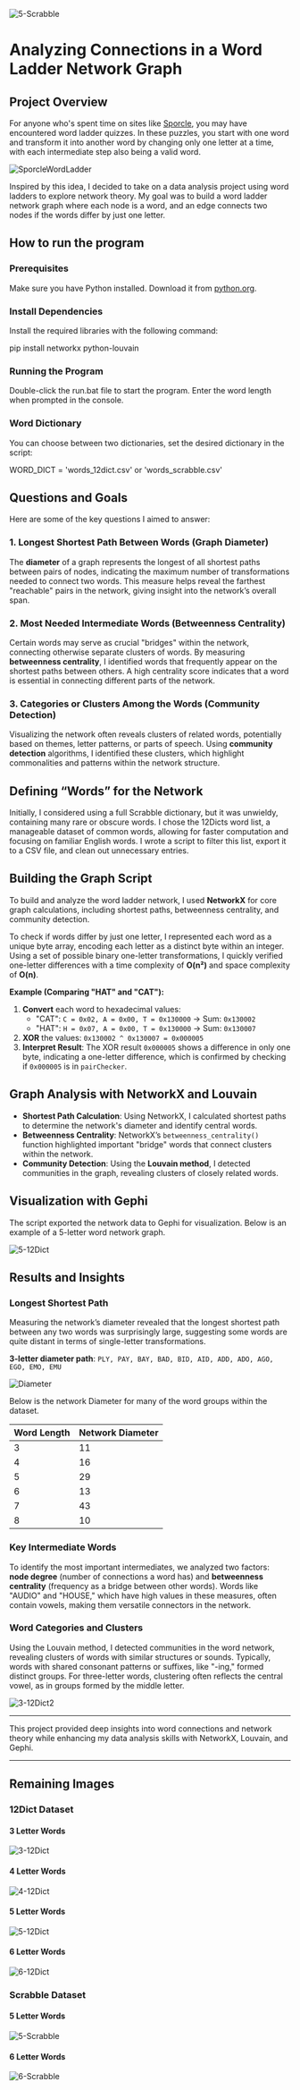 ![5-Scrabble](captures/5-Scrabble.png)

# Analyzing Connections in a Word Ladder Network Graph
## Project Overview
For anyone who's spent time on sites like [Sporcle](https://www.sporcle.com/games/subcategory/wordladder), you may have encountered word ladder quizzes. In these puzzles, you start with one word and transform it into another word by changing only one letter at a time, with each intermediate step also being a valid word.

![SporcleWordLadder](captures/SporcleWordLadder.png)

Inspired by this idea, I decided to take on a data analysis project using word ladders to explore network theory. My goal was to build a word ladder network graph where each node is a word, and an edge connects two nodes if the words differ by just one letter.

## How to run the program

### Prerequisites
Make sure you have Python installed. Download it from [python.org](https://www.python.org/downloads/).

### Install Dependencies
Install the required libraries with the following command:

pip install networkx python-louvain

###  Running the Program
Double-click the run.bat file to start the program.
Enter the word length when prompted in the console.

###  Word Dictionary
You can choose between two dictionaries, set the desired dictionary in the script:

WORD_DICT = 'words_12dict.csv'  or 'words_scrabble.csv'

## Questions and Goals
Here are some of the key questions I aimed to answer:

### 1. Longest Shortest Path Between Words (Graph Diameter)
The **diameter** of a graph represents the longest of all shortest paths between pairs of nodes, indicating the maximum number of transformations needed to connect two words. This measure helps reveal the farthest "reachable" pairs in the network, giving insight into the network’s overall span.

### 2. Most Needed Intermediate Words (Betweenness Centrality)
Certain words may serve as crucial "bridges" within the network, connecting otherwise separate clusters of words. By measuring **betweenness centrality**, I identified words that frequently appear on the shortest paths between others. A high centrality score indicates that a word is essential in connecting different parts of the network.

### 3. Categories or Clusters Among the Words (Community Detection)
Visualizing the network often reveals clusters of related words, potentially based on themes, letter patterns, or parts of speech. Using **community detection** algorithms, I identified these clusters, which highlight commonalities and patterns within the network structure.

## Defining “Words” for the Network
Initially, I considered using a full Scrabble dictionary, but it was unwieldy, containing many rare or obscure words. I chose the 12Dicts word list, a manageable dataset of common words, allowing for faster computation and focusing on familiar English words. I wrote a script to filter this list, export it to a CSV file, and clean out unnecessary entries.

## Building the Graph Script
To build and analyze the word ladder network, I used **NetworkX** for core graph calculations, including shortest paths, betweenness centrality, and community detection.

To check if words differ by just one letter, I represented each word as a unique byte array, encoding each letter as a distinct byte within an integer. Using a set of possible binary one-letter transformations, I quickly verified one-letter differences with a time complexity of **O(n²)** and space complexity of **O(n)**.

**Example (Comparing "HAT" and "CAT"):**
1. **Convert** each word to hexadecimal values:
   - "CAT": `C = 0x02, A = 0x00, T = 0x130000` → Sum: `0x130002`
   - "HAT": `H = 0x07, A = 0x00, T = 0x130000` → Sum: `0x130007`
2. **XOR** the values: `0x130002 ^ 0x130007 = 0x000005`
3. **Interpret Result**: The XOR result `0x000005` shows a difference in only one byte, indicating a one-letter difference, which is confirmed by checking if `0x000005` is in `pairChecker`.

## Graph Analysis with NetworkX and Louvain
- **Shortest Path Calculation**: Using NetworkX, I calculated shortest paths to determine the network's diameter and identify central words.
- **Betweenness Centrality**: NetworkX’s `betweenness_centrality()` function highlighted important "bridge" words that connect clusters within the network.
- **Community Detection**: Using the **Louvain method**, I detected communities in the graph, revealing clusters of closely related words.

## Visualization with Gephi
The script exported the network data to Gephi for visualization. Below is an example of a 5-letter word network graph.

![5-12Dict](captures/5-12Dict.png)

## Results and Insights

### Longest Shortest Path
Measuring the network’s diameter revealed that the longest shortest path between any two words was surprisingly large, suggesting some words are quite distant in terms of single-letter transformations.

**3-letter diameter path**: `PLY, PAY, BAY, BAD, BID, AID, ADD, ADO, AGO, EGO, EMO, EMU`

![Diameter](captures/Diameter.png)

Below is the network Diameter for many of the word groups within the dataset.

| Word Length | Network Diameter |
|-------------|------------------|
| 3           | 11               |
| 4           | 16               |
| 5           | 29               |
| 6           | 13               |
| 7           | 43               |
| 8           | 10               |

### Key Intermediate Words
To identify the most important intermediates, we analyzed two factors: **node degree** (number of connections a word has) and **betweenness centrality** (frequency as a bridge between other words). Words like "AUDIO" and "HOUSE," which have high values in these measures, often contain vowels, making them versatile connectors in the network.

### Word Categories and Clusters
Using the Louvain method, I detected communities in the word network, revealing clusters of words with similar structures or sounds. Typically, words with shared consonant patterns or suffixes, like "-ing," formed distinct groups. For three-letter words, clustering often reflects the central vowel, as in groups formed by the middle letter.

![3-12Dict2](captures/3-12Dict2.png)

--- 

This project provided deep insights into word connections and network theory while enhancing my data analysis skills with NetworkX, Louvain, and Gephi. 

---

## Remaining Images

### 12Dict Dataset

#### 3 Letter Words

![3-12Dict](captures/3-12Dict.png)

#### 4 Letter Words

![4-12Dict](captures/4-12Dict.png)

#### 5 Letter Words

![5-12Dict](captures/5-12Dict.png)

#### 6 Letter Words

![6-12Dict](captures/6-12Dict.png)

### Scrabble Dataset

#### 5 Letter Words

![5-Scrabble](captures/5-Scrabble.png)

#### 6 Letter Words

![6-Scrabble](captures/6-scrabble.png)